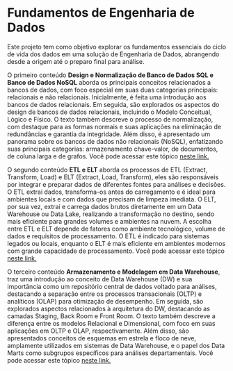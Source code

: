 # Fundamentos de Engenharia de Dados

Este projeto tem como objetivo explorar os fundamentos essenciais do ciclo de vida dos dados em uma solução de Engenharia de Dados, 
abrangendo desde a origem até o preparo final para análise.

O primeiro conteúdo **Design e Normalização de Banco de Dados SQL e Banco de Dados NoSQL** aborda os principais conceitos relacionados a bancos de dados, 
com foco especial em suas duas categorias principais: relacionais e não relacionais. 
Inicialmente, é feita uma introdução aos bancos de dados relacionais. Em seguida, são explorados os aspectos do design de bancos de dados relacionais, 
incluindo o Modelo Conceitual, Lógico e Físico. O texto também descreve o processo de normalização, com destaque para as formas normais e suas aplicações na eliminação de redundâncias 
e garantia da integridade. Além disso, é apresentado um panorama sobre os bancos de dados não relacionais (NoSQL), enfatizando suas principais categorias: 
armazenamento chave-valor, de documentos, de coluna larga e de grafos. Você pode acessar este tópico [neste link.](https://github.com/leticiadluz/fundamentos_eng_dados/blob/main/1_bancodedados_relacionais_nrelacionais.pdf)

O segundo conteúdo **ETL e ELT** aborda os processos de ETL (Extract, Transform, Load) e ELT (Extract, Load, Transform), eles são responsáveis por integrar e preparar dados de diferentes fontes para análises e decisões. O ETL extrai dados, transforma-os antes do carregamento e é ideal para ambientes locais e com dados que precisam de limpeza imediata. O ELT, por sua vez, extrai e carrega dados brutos diretamente em um Data Warehouse ou Data Lake, realizando a transformação no destino, sendo mais eficiente para grandes volumes e ambientes na nuvem. 
A escolha entre ETL e ELT depende de fatores como ambiente tecnológico, volume de dados e requisitos de processamento. O ETL é indicado para sistemas legados ou locais, enquanto o ELT é mais eficiente em ambientes modernos com grande capacidade de processamento. Você pode acessar este tópico [neste link.](https://github.com/leticiadluz/fundamentos_eng_dados/blob/main/2_extracao_dados_etl_elt.pdf)

O terceiro conteúdo **Armazenamento e Modelagem em Data Warehouse**, traz uma introdução ao conceito de Data Warehouse (DW) e sua importância como um repositório central de dados voltado para análises, destacando a separação entre os processos transacionais (OLTP) e analíticos (OLAP) para otimização de desempenho. 
Em seguida, são explorados aspectos relacionados à arquitetura do DW, destacando as camadas Staging, Back Room e Front Room. O texto também descreve a diferença entre os modelos Relacional e Dimensional, com foco em suas aplicações em OLTP e OLAP, respectivamente.
Além disso, são apresentados conceitos de esquemas em estrela e floco de neve, amplamente utilizados em sistemas de Data Warehouse, e o papel dos Data Marts como subgrupos específicos para análises departamentais. Você pode acessar este tópico [neste link.](https://github.com/leticiadluz/fundamentos_eng_dados/blob/main/3_data_warehouse_modelagem%20.pdf)
